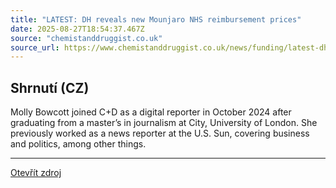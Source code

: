 ```yaml
---
title: "LATEST: DH reveals new Mounjaro NHS reimbursement prices"
date: 2025-08-27T18:54:37.467Z
source: "chemistanddruggist.co.uk"
source_url: https://www.chemistanddruggist.co.uk/news/funding/latest-dh-reveals-new-mounjaro-nhs-reimbursement-prices-F5RGTAUMHNAN5IQVPNPE2SW75Q/
---
```


## Shrnutí (CZ)
Molly Bowcott joined C+D as a digital reporter in October 2024 after graduating from a master’s in journalism at City, University of London. She previously worked as a news reporter at the U.S. Sun, covering business and politics, among other things.

---

[Otevřít zdroj](https://www.chemistanddruggist.co.uk/news/funding/latest-dh-reveals-new-mounjaro-nhs-reimbursement-prices-F5RGTAUMHNAN5IQVPNPE2SW75Q/)
